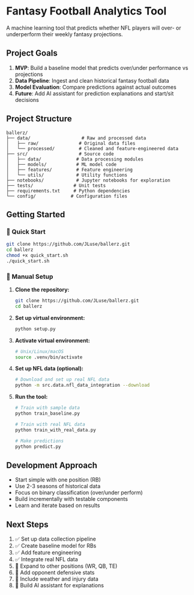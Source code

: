 # Fantasy Football Analytics Tool

A machine learning tool that predicts whether NFL players will over- or underperform their weekly fantasy projections.

## Project Goals

1. **MVP**: Build a baseline model that predicts over/under performance vs projections
2. **Data Pipeline**: Ingest and clean historical fantasy football data
3. **Model Evaluation**: Compare predictions against actual outcomes
4. **Future**: Add AI assistant for prediction explanations and start/sit decisions

## Project Structure

```
ballerz/
├── data/                   # Raw and processed data
│   ├── raw/               # Original data files
│   └── processed/         # Cleaned and feature-engineered data
├── src/                   # Source code
│   ├── data/             # Data processing modules
│   ├── models/           # ML model code
│   ├── features/         # Feature engineering
│   └── utils/            # Utility functions
├── notebooks/            # Jupyter notebooks for exploration
├── tests/               # Unit tests
├── requirements.txt     # Python dependencies
└── config/             # Configuration files
```

## Getting Started

### 🏈 Quick Start

```bash
git clone https://github.com/JLuse/ballerz.git
cd ballerz
chmod +x quick_start.sh
./quick_start.sh
```

### 🔧 Manual Setup

1. **Clone the repository:**
   ```bash
   git clone https://github.com/JLuse/ballerz.git
   cd ballerz
   ```

2. **Set up virtual environment:**
   ```bash
   python setup.py
   ```

3. **Activate virtual environment:**
   ```bash
   # Unix/Linux/macOS
   source .venv/bin/activate

4. **Set up NFL data (optional):**
   ```bash
   # Download and set up real NFL data
   python -m src.data.nfl_data_integration --download
   ```

5. **Run the tool:**
   ```bash
   # Train with sample data
   python train_baseline.py
   
   # Train with real NFL data
   python train_with_real_data.py
   
   # Make predictions
   python predict.py
   ```

## Development Approach

- Start simple with one position (RB)
- Use 2-3 seasons of historical data
- Focus on binary classification (over/under perform)
- Build incrementally with testable components
- Learn and iterate based on results

## Next Steps

1. ✅ Set up data collection pipeline
2. ✅ Create baseline model for RBs
3. ✅ Add feature engineering
4. ✅ Integrate real NFL data
5. 🔄 Expand to other positions (WR, QB, TE)
6. 🔄 Add opponent defensive stats
7. 🔄 Include weather and injury data
8. 🔄 Build AI assistant for explanations
